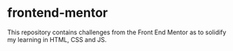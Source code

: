 # frontend-mentor
This repository contains challenges from the Front End Mentor as to solidify my learning in HTML, CSS and JS.
